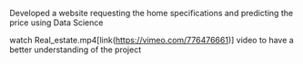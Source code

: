 Developed a website 
requesting the home specifications 
and predicting the price using Data Science

watch Real_estate.mp4[link(https://vimeo.com/776476661)] video to have a better understanding of the project
